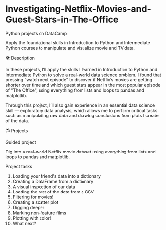 # Investigating-Netflix-Movies-and-Guest-Stars-in-The-Office
Python projects on DataCamp

Apply the foundational skills in Introduction to Python and Intermediate Python courses to manipulate and visualize movie and TV data.

🛠️ Description

In these projects, I’ll apply the skills I learned in Introduction to Python and Intermediate Python to solve a real-world data science problem.  I found that pressing “watch next episode” to discover if Netflix’s movies are getting shorter over time and which guest stars appear in the most popular episode of "The Office", using everything from lists and loops to pandas and matplotlib.

Through this project, I’ll also gain experience in an essential data science skill — exploratory data analysis, which allows me to perform critical tasks such as manipulating raw data and drawing conclusions from plots I create of the data.

📺 Projects

Guided project

Dig into a real-world Netflix movie dataset using everything from lists and loops to pandas and matplotlib.

Project tasks

1. Loading your friend's data into a dictionary 
2. Creating a DataFrame from a dictionary
3. A visual inspection of our data
4. Loading the rest of the data from a CSV
5. Filtering for movies!
6. Creating a scatter plot
7. Digging deeper
8. Marking non-feature films
9. Plotting with color!
10. What next?
